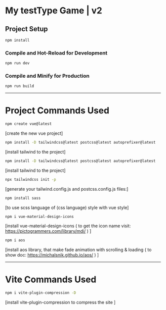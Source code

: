# My testType Game | v2

## Project Setup

```sh
npm install
```

### Compile and Hot-Reload for Development

```sh
npm run dev
```

### Compile and Minify for Production

```sh
npm run build
```

---

# Project Commands Used

```sh
npm create vue@latest
```

[create the new vue project]

```sh
npm install -D tailwindcss@latest postcss@latest autoprefixer@latest
```

[install tailwind to the project]

```sh
npm install -D tailwindcss@latest postcss@latest autoprefixer@latest
```

[install tailwind to the project]

```sh
npx tailwindcss init -p
```

[generate your tailwind.config.js and postcss.config.js files:]

```sh
npm install sass
```

[to use scss language of (css language) style with vue style]

```sh
npm i vue-material-design-icons
```

[install vue-material-design-icons ( to get the icon name visit: https://pictogrammers.com/library/mdi/ ) ]

```sh
npm i aos
```

[install aos library, that make fade animation with scrolling & loading ( to show doc: https://michalsnik.github.io/aos/ ) ]

---

# Vite Commands Used

```sh
npm i vite-plugin-compression -D
```

[install vite-plugin-compression to compress the site ]
